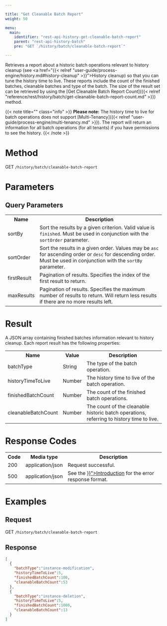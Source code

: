 ```yaml
---

title: "Get Cleanable Batch Report"
weight: 50

menu:
  main:
    identifier: "rest-api-history-get-cleanable-batch-report"
    parent: "rest-api-history-batch"
    pre: "GET `/history/batch/cleanable-batch-report`"

---
```


Retrieves a report about a historic batch operations relevant to history cleanup (see <a href="{{< relref "user-guide/process-engine/history.md#history-cleanup" >}}">History cleanup</a>) so that you can tune the history time to live.
These reports include the count of the finished batches, cleanable batches and type of the batch.
The size of the result set can be retrieved by using the [Get Cleanable Batch Report Count]({{< relref "reference/rest/history/batch/get-cleanable-batch-report-count.md" >}}) method.

{{< note title="" class="info" >}}
  **Please note:**
  The history time to live for batch operations does not support [Multi-Tenancy]({{< relref "user-guide/process-engine/multi-tenancy.md" >}}).
The report will return an information for all batch operations (for all tenants) if you have permissions to see the history.
{{< /note >}}

# Method

GET `/history/batch/cleanable-batch-report`

# Parameters

## Query Parameters

<table class="table table-striped">
  <tr>
    <th>Name</th>
    <th>Description</th>
  </tr>
  <tr>
    <td>sortBy</td>
    <td>Sort the results by a given criterion. Valid value is <code>finished</code>.
    Must be used in conjunction with the <code>sortOrder</code> parameter.</td>
  </tr>
  <tr>
    <td>sortOrder</td>
    <td>Sort the results in a given order. Values may be <code>asc</code> for ascending order or <code>desc</code> for descending order.
    Must be used in conjunction with the <code>sortBy</code> parameter.</td>
  </tr>
  <tr>
    <td>firstResult</td>
    <td>Pagination of results. Specifies the index of the first result to return.</td>
  </tr>
  <tr>
    <td>maxResults</td>
    <td>Pagination of results. Specifies the maximum number of results to return. Will return less results if there are no more results left.</td>
  </tr>
</table>


# Result

A JSON array containing finished batches information relevant to history cleanup. Each report result has the following properties:

<table class="table table-striped">
  <tr>
    <th>Name</th>
    <th>Value</th>
    <th>Description</th>
  </tr>
  <tr>
    <td>batchType</td>
    <td>String</td>
    <td>The type of the batch operation.</td>
  </tr>
  <tr>
    <td>historyTimeToLive</td>
    <td>Number</td>
    <td>The history time to live of the batch operation.</td>
  </tr>
  <tr>
    <td>finishedBatchCount</td>
    <td>Number</td>
    <td>The count of the finished batch operations.</td>
  </tr>
  <tr>
    <td>cleanableBatchCount</td>
    <td>Number</td>
    <td>The count of the cleanable historic batch operations, referring to history time to live.</td>
  </tr>
</table>


# Response Codes

<table class="table table-striped">
  <tr>
    <th>Code</th>
    <th>Media type</th>
    <th>Description</th>
  </tr>
  <tr>
    <td>200</td>
    <td>application/json</td>
    <td>Request successful.</td>
  </tr>
  <tr>
    <td>500</td>
    <td>application/json</td>
    <td>See the <a href="{{< relref "reference/rest/overview/index.md#error-handling" >}}">Introduction</a> for the error response format.</td>
  </tr>
</table>

# Examples

## Request

GET `/history/batch/cleanable-batch-report`

## Response

```json
[
  {
    "batchType":"instance-modification",
    "historyTimeToLive":5,
    "finishedBatchCount":100,
    "cleanableBatchCount":53
  },
  {
    "batchType":"instance-deletion",
    "historyTimeToLive":5,
    "finishedBatchCount":1000,
    "cleanableBatchCount":13
  }
]
```
